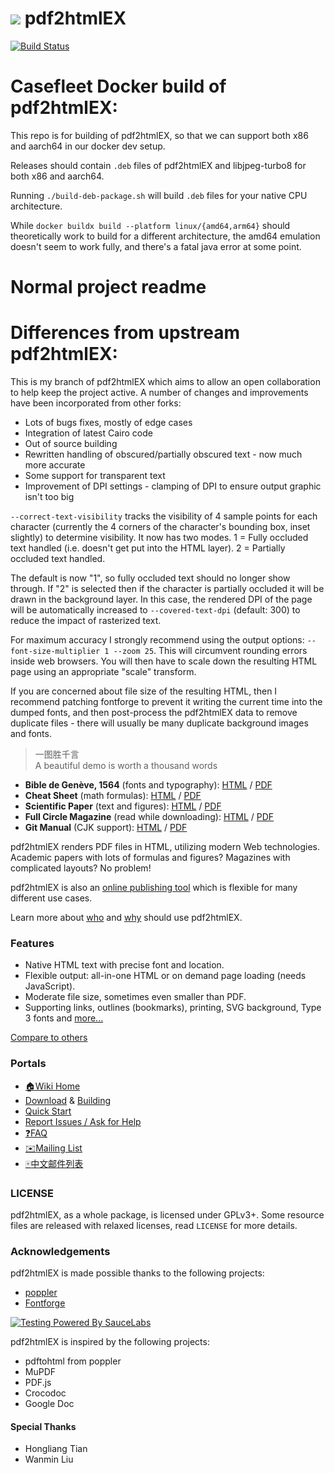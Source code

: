 # ![](https://pdf2htmlEX.github.io/pdf2htmlEX/images/pdf2htmlEX-64x64.png) pdf2htmlEX 

[![Build Status](https://travis-ci.org/pdf2htmlEX/pdf2htmlEX.svg?branch=master)](https://travis-ci.org/pdf2htmlEX/pdf2htmlEX)

# Casefleet Docker build of pdf2htmlEX:

This repo is for building of pdf2htmlEX, so that we can support both x86
and aarch64 in our docker dev setup.

Releases should contain `.deb` files of pdf2htmlEX and libjpeg-turbo8 for
both x86 and aarch64.

Running `./build-deb-package.sh` will build `.deb` files for your native
CPU architecture.

While `docker buildx build --platform linux/{amd64,arm64}` should
theoretically work to build for a different architecture, the amd64
emulation doesn't seem to work fully, and there's a fatal java error at
some point.

# Normal project readme
# Differences from upstream pdf2htmlEX: 

This is my branch of pdf2htmlEX which aims to allow an open collaboration to help keep the project active. A number of changes and improvements have been incorporated from other forks:

* Lots of bugs fixes, mostly of edge cases
* Integration of latest Cairo code
* Out of source building
* Rewritten handling of obscured/partially obscured text - now much more accurate
* Some support for transparent text
* Improvement of DPI settings - clamping of DPI to ensure output graphic isn't too big

`--correct-text-visibility` tracks the visibility of 4 sample points for each character (currently the 4 corners of the character's bounding box, inset slightly) to determine visibility.
It now has two modes. 1 = Fully occluded text handled (i.e. doesn't get put into the HTML layer). 2 = Partially occluded text handled.

The default is now "1", so fully occluded text should no longer show through. If "2" is selected then if the character is partially occluded it will be drawn in the background layer. In this case, the rendered DPI of the page will be automatically increased to `--covered-text-dpi` (default: 300) to reduce the impact of rasterized text.

For maximum accuracy I strongly recommend using the output options: `--font-size-multiplier 1 --zoom 25`. This will circumvent rounding errors inside web browsers. You will then have to scale down the resulting HTML page using an appropriate "scale" transform.

If you are concerned about file size of the resulting HTML, then I recommend patching fontforge to prevent it writing the current time into the dumped fonts, and then post-process the pdf2htmlEX data to remove duplicate files - there will usually be many duplicate background images and fonts.


>一图胜千言<br>A beautiful demo is worth a thousand words

- **Bible de Genève, 1564** (fonts and typography): [HTML](https://pdf2htmlEX.github.io/pdf2htmlEX/demo/geneve.html) / [PDF](https://github.com/raphink/geneve_1564/releases/download/2015-07-08_01/geneve_1564.pdf)
- **Cheat Sheet** (math formulas): [HTML](https://pdf2htmlEX.github.io/pdf2htmlEX/demo/cheat.html) / [PDF](http://www.tug.org/texshowcase/cheat.pdf)
- **Scientific Paper** (text and figures): [HTML](https://pdf2htmlEX.github.io/pdf2htmlEX/demo/demo.html) / [PDF](http://citeseerx.ist.psu.edu/viewdoc/download?doi=10.1.1.148.349&rep=rep1&type=pdf)
- **Full Circle Magazine** (read while downloading): [HTML](https://pdf2htmlEX.github.io/pdf2htmlEX/demo/issue65_en.html) / [PDF](http://dl.fullcirclemagazine.org/issue65_en.pdf)
- **Git Manual** (CJK support): [HTML](https://pdf2htmlEX.github.io/pdf2htmlEX/demo/chn.html) / [PDF](http://files.cnblogs.com/phphuaibei/git%E6%90%AD%E5%BB%BA.pdf)

pdf2htmlEX renders PDF files in HTML, utilizing modern Web technologies.
Academic papers with lots of formulas and figures? Magazines with complicated layouts? No problem!

pdf2htmlEX is also an [online publishing tool](https://pdf2htmlEX.github.io/pdf2htmlEX/doc/tb108wang.html) which is flexible for many different use cases. 

Learn more about [who](https://github.com/pdf2htmlEX/pdf2htmlEX/wiki/Use-Cases) and [why](https://github.com/pdf2htmlEX/pdf2htmlEX/wiki/Introduction) should use pdf2htmlEX.

### Features

* Native HTML text with precise font and location.
* Flexible output: all-in-one HTML or on demand page loading (needs JavaScript).
* Moderate file size, sometimes even smaller than PDF.
* Supporting links, outlines (bookmarks), printing, SVG background, Type 3 fonts and [more...](https://github.com/pdf2htmlEX/pdf2htmlEX/wiki/Feature-List)

[Compare to others](https://github.com/pdf2htmlEX/pdf2htmlEX/wiki/Comparison)

### Portals

 * [:house:Wiki Home](https://github.com/pdf2htmlEX/pdf2htmlEX/wiki)
 * [Download](https://github.com/pdf2htmlEX/pdf2htmlEX/wiki/Download) & [Building](https://github.com/pdf2htmlEX/pdf2htmlEX/wiki/Building)
 * [Quick Start](https://github.com/pdf2htmlEX/pdf2htmlEX/wiki/Quick-Start)
 * [Report Issues / Ask for Help](https://github.com/pdf2htmlEX/pdf2htmlEX/blob/master/CONTRIBUTING.md#guidance)
 * [:question:FAQ](https://github.com/pdf2htmlEX/pdf2htmlEX/wiki/FAQ)
 * [:envelope:Mailing List](https://groups.google.com/forum/#!forum/pdf2htmlex)
 * [:mahjong:中文邮件列表](https://groups.google.com/forum/#!forum/pdf2htmlex-cn)

### LICENSE

pdf2htmlEX, as a whole package, is licensed under GPLv3+.
Some resource files are released with relaxed licenses, read `LICENSE` for more details.

### Acknowledgements

pdf2htmlEX is made possible thanks to the following projects:

* [poppler](http://poppler.freedesktop.org/)
* [Fontforge](http://fontforge.org/)

[![Testing Powered By SauceLabs](https://saucelabs.github.io/images/opensauce/powered-by-saucelabs-badge-gray.png?sanitize=true "Testing Powered By SauceLabs")](https://saucelabs.com)

pdf2htmlEX is inspired by the following projects:

* pdftohtml from poppler 
* MuPDF
* PDF.js
* Crocodoc
* Google Doc

#### Special Thanks

* Hongliang Tian
* Wanmin Liu 

